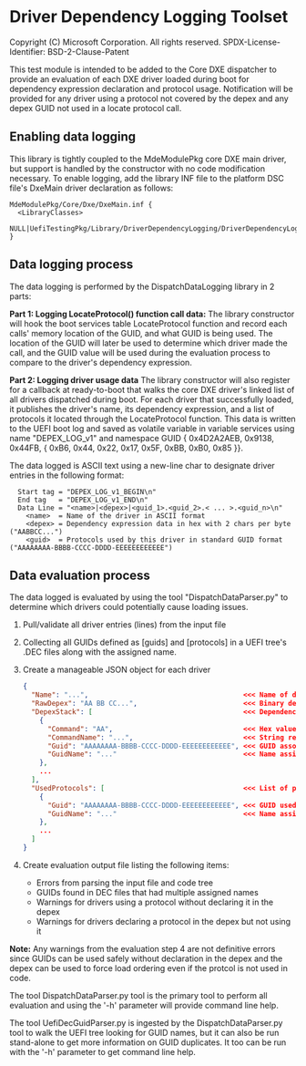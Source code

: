 # Driver Dependency Logging Toolset

Copyright (C) Microsoft Corporation. All rights reserved.
SPDX-License-Identifier: BSD-2-Clause-Patent

This test module is intended to be added to the Core DXE dispatcher to provide an evaluation of each DXE driver loaded
during boot for dependency expression declaration and protocol usage.  Notification will be provided for any driver
using a protocol not covered by the depex and any depex GUID not used in a locate protocol call.

## Enabling data logging

This library is tightly coupled to the MdeModulePkg core DXE main driver, but support is handled by the constructor
with no code modification necessary.  To enable logging, add the library INF file to the platform DSC file's DxeMain
driver declaration as follows:

```inf
MdeModulePkg/Core/Dxe/DxeMain.inf {
  <LibraryClasses>
    NULL|UefiTestingPkg/Library/DriverDependencyLogging/DriverDependencyLogging.inf
}
```

## Data logging process

The data logging is performed by the DispatchDataLogging library in 2 parts:

**Part 1: Logging LocateProtocol() function call data:**
The library constructor will hook the boot services table LocateProtocol function and record each calls'
memory location of the GUID, and what GUID is being used.  The location of the GUID will later be used to
determine which driver made the call, and the GUID value will be used during the evaluation process to
compare to the driver's dependency expression.

**Part 2: Logging driver usage data**
The library constructor will also register for a callback at ready-to-boot that walks the core DXE driver's
linked list of all drivers dispatched during boot.  For each driver that successfully loaded, it publishes
the driver's name, its dependency expression, and a list of protocols it located through the LocateProtocol
function.  This data is written to the UEFI boot log and saved as volatile variable in variable services
using name "DEPEX_LOG_v1" and namespace GUID { 0x4D2A2AEB, 0x9138, 0x44FB, { 0xB6, 0x44, 0x22, 0x17, 0x5F,
0xBB, 0xB0, 0x85 }}.

The data logged is ASCII text using a new-line char to designate driver entries in the following format:

```console
  Start tag = "DEPEX_LOG_v1_BEGIN\n"
  End tag   = "DEPEX_LOG_v1_END\n"
  Data Line = "<name>|<depex>|<guid_1>.<guid_2>.< ... >.<guid_n>\n"
    <name>  = Name of the driver in ASCII format
    <depex> = Dependency expression data in hex with 2 chars per byte ("AABBCC...")
    <guid>  = Protocols used by this driver in standard GUID format ("AAAAAAAA-BBBB-CCCC-DDDD-EEEEEEEEEEEE")
```

## Data evaluation process

The data logged is evaluated by using the tool "DispatchDataParser.py" to determine which drivers could
potentially cause loading issues.

  1. Pull/validate all driver entries (lines) from the input file
  2. Collecting all GUIDs defined as [guids] and [protocols] in a UEFI tree's .DEC files along with the assigned name.
  3. Create a manageable JSON object for each driver

     ```json
     {
       "Name": "...",                                      <<< Name of driver in ASCII text
       "RawDepex": "AA BB CC...",                          <<< Binary dependency data
       "DepexStack": [                                     <<< Dependency data decoded into a list of commands
         {
           "Command": "AA",                                <<< Hex value of dependency command
           "CommandName": "...",                           <<< String representation of command
           "Guid": "AAAAAAAA-BBBB-CCCC-DDDD-EEEEEEEEEEEE", <<< GUID associated with command
           "GuidName": "..."                               <<< Name assigned to GUID from the .DEC file scan
         },
         ...
       ],
       "UsedProtocols": [                                  <<< List of protocols located by the driver
         {
           "Guid": "AAAAAAAA-BBBB-CCCC-DDDD-EEEEEEEEEEEE", <<< GUID used when LocateProtocol was called
           "GuidName": "..."                               <<< Name assigned to GUID from the .DEC file scan
         },
         ...
       ]
     }
     ```

  4. Create evaluation output file listing the following items:
     - Errors from parsing the input file and code tree
     - GUIDs found in DEC files that had multiple assigned names
     - Warnings for drivers using a protocol without declaring it in the depex
     - Warnings for drivers declaring a protocol in the depex but not using it

**Note:**  Any warnings from the evaluation step 4 are not definitive errors since GUIDs can be used safely without
declaration in the depex and the depex can be used to force load ordering even if the protcol is not used in code.

The tool DispatchDataParser.py tool is the primary tool to perform all evaluation and using the '-h' parameter will
provide command line help.

The tool UefiDecGuidParser.py is ingested by the DispatchDataParser.py tool to walk the UEFI tree looking for GUID
names, but it can also be run stand-alone to get more information on GUID duplicates.  It too can be run with the
'-h' parameter to get command line help.
